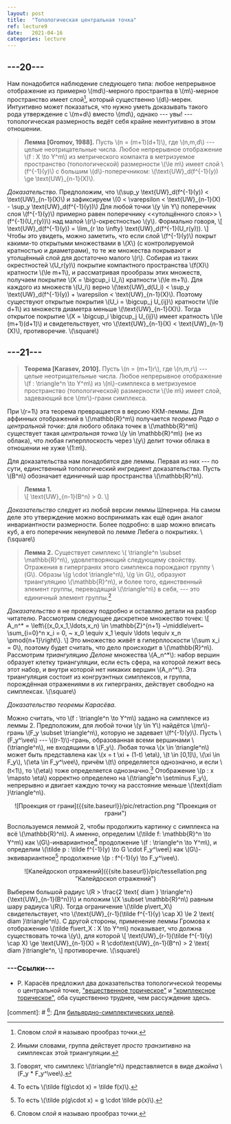 ```yaml
---
layout: post
title:  "Топологическая центральная точка"
ref: lecture9
date:   2021-04-16
categories: lecture
---
```


## ---20---

Нам понадобится наблюдение следующего типа: любое непрерывное отображение из примерно \\(md\\)-мерного пространтва в \\(m\\)-мерное пространство имеет слой[^1], который существенно \\(d\\)-мерен. Интуитивно может показаться, что нужно уметь доказывать такого рода утверждение с \\(m+d\\) вместо \\(md\\), однако --- увы! --- топологическая размерность ведёт себя крайне неинтуитивно в этом отношении.

> **Лемма [Gromov, 1988].** Пусть \\(n = (m+1)(d+1)\\), где \\(n,m,d\\) --- целые неотрицательные числа. Любое непрерывное отображение \\(f : X \to Y^m\\) из метрического компакта в метризуемое пространство (топологической) размерности \\(\le m\\) имеет слой \\(f^{-1}(y)\\) с большим \\(d\\)-поперечником: \\(\text{UW}\_d(f^{-1}(y)) \ge \text{UW}_{n-1}(X)\\).

_Доказательство._
Предположим, что \\(\sup_y \text{UW}\_d(f^{-1}(y)) < \text{UW}\_{n-1}(X)\\) и зафиксируем \\(0 < \varepsilon < \text{UW}\_{n-1}(X) - \sup_y \text{UW}\_d(f^{-1}(y))\\)
Для любой точки \\(y \in Y\\) поперечник слоя \\(f^{-1}(y)\\) примерно равен поперечнику <<утолщённого слоя>> \\(f^{-1}(U_r(y))\\) над малой \\(r\\)-окрестностью \\(y\\). Формально говоря, 
\\[
\text{UW}\_d(f^{-1}(y)) = \lim_{r \to \infty} \text{UW}\_d(f^{-1}(U_r(y))).
\\] 
Чтобы это увидеть, можно заметить, что если слой \\(f^{-1}(y)\\) покрыт какими-то открытыми множествами в \\(X\\) (с контролируемой кратностью и диаметрами), то те же множества покрывают и утолщённый слой для достаточно малого \\(r\\). Собирая из таких окрестностей \\(U_r(y)\\) покрытие компактного пространства \\(f(X)\\) кратности \\(\le m+1\\), и рассматривая прообразы этих множеств, получаем покрытие \\(X = \bigcup_i U_i\\) кратности \\(\le m+1\\). Для каждого из множеств \\(U_i\\) верно \\(\text{UW}\_d(U_i) < \sup_y \text{UW}\_d(f^{-1}(y)) + \varepsilon < \text{UW}\_{n-1}(X)\\). Поэтому существуют открытые покрытия \\(U_i = \bigcup_j U_{ij}\\) кратности \\(\le d+1\\) из множеств диаметра меньше \\(\text{UW}\_{n-1}(X)\\). Тогда открытое покрытие \\(X = \bigcup_i \bigcup_j U_{ij}\\) имеет кратность \\(\le (m+1)(d+1)\\) и свидетельствует, что \\(\text{UW}\_{n-1}(X) < \text{UW}\_{n-1}(X)\\), противоречие.
\\(\square\\)

## ---21---

> **Теорема [Karasev, 2010].** Пусть \\(n = (m+1)r\\), где \\(n,m,r\\) --- целые неотрицательные числа. Любое непрерывное отображение \\(f : \triangle^n \to Y^m\\) из \\(n\\)-симплекса в метризуемое пространство (топологической) размерности \\(\le m\\) имеет слой, задевающий все \\(mr\\)-грани симплекса.

При \\(r=1\\) эта теорема превращается в версию ККМ-леммы. Для аффинных отображений в \\(\mathbb{R}^m\\) получается _теорема Радо о центральной точке_: для любого облака точек в \\(\mathbb{R}^m\\) существует такая _центральная точка_ \\(y \in \mathbb{R}^m\\) (не из облака), что любая гиперплоскость через \\(y\\) делит точки облака в отношении не хуже \\(1:m\\).

Для доказательства нам понадобятся две леммы. Первая из них --- по сути, единственный топологический ингредиент доказательства. Пусть \\(B^n\\) обозначает единичный шар пространства \\(\mathbb{R}^n\\).

> **Лемма 1.**  
\\[
\text{UW}\_{n-1}(B^n) > 0.
\\]

_Доказательство_ следует из любой версии леммы Шпернера. На самом деле это утверждение можно воспринимать как ещё один аналог инвариантности размерности. Более подробно: в шар можно вписать куб, а его поперечник ненулевой по лемме Лебега о покрытиях. \\(\square\\)

> **Лемма 2.** Существует симплекс \\( \triangle^n \subset \mathbb{R}^n\\), удовлетворяющий следующему свойству. Отражения в гипергранях этого симплекса порождают группу \\(G\\). Образы \\(g \cdot \triangle^n\\), \\(g \in G\\), образуют триангуляцию \\(\mathbb{R}^n\\), и более того, единственный элемент группы, переводящий \\(\triangle^n\\) в себя, --- это единичный элемент группы.[^2]
 
_Доказательство_ я не провожу подробно и оставляю детали на разбор читателю. Рассмотрим следующее дискретное множество точек:
\\[
A_n^* = \left\\{(x_0,x_1,\ldots,x_n) \in \mathbb{Z}^{n+1} ~\middle\vert~ \sum_{i=0}^n x_i = 0, ~ x_0 \equiv x_1 \equiv \ldots \equiv x_n \pmod{n+1}\right\\}.
\\]
Это множество живёт в гиперплоскости \\(\sum x_i = 0\\), поэтому будет считать, что дело происходит в \\(\mathbb{R}^n\\). Рассмотрим _триангуляцию Делоне_ множества \\(A\_n^\*\\): набор вершин образует клетку триангуляции, если есть сфера, на которой лежит весь этот набор, и внутри которой нет никаких вершин \\(A\_n^\*\\). Эта триангуляция состоит из конгруэнтных симплексов, и группа, порождённая отражениями в их гипергранях, действует свободно на симплексах.
\\(\square\\)

_Доказательство теоремы Карасёва._

Можно считать, что \\(f : \triangle^n \to Y^m\\) задано на симплексе из леммы 2. Предположим, для любой точки \\(y \in Y\\) найдётся \\(mr\\)-грань \\(F_y \subset \triangle^n\\), которую не задевает \\(f^{-1}(y)\\). Пусть \\(F_y^\vee\\) --- \\((r-1)\\)-грань, образованная всеми вершинами \\(\triangle^n\\), не входящими в \\(F_y\\). Любая точка \\(x \in \triangle^n\\) может быть представлена как \\(x = t \xi + (1-t) \eta\\), \\(t \in [0,1]\\), \\(\xi \in F_y\\), \\(\eta \in F_y^\vee\\), причём \\(t\\) определяется однозначно, и если \\(t<1\\), то \\(\eta\\) тоже определяется однозначно.[^3] Отображение \\(p : x \mapsto \eta\\) корректно определено на \\(\triangle^n \setminus F_y\\), непрерывно и двигает каждую точку на расстояние меньше \\(\text{diam }\triangle^n\\).

<span style="display:block;text-align:center">
![Проекция от грани]({{site.baseurl}}/pic/retraction.png "Проекция от грани")
</span>

Воспользуемся леммой 2, чтобы продолжить картинку с симплекса на всё \\(\mathbb{R}^n\\). А именно, определим \\(\tilde f: \mathbb{R}^n \to Y^m\\) как \\(G\\)-инвариантное[^4] продолжение \\(f : \triangle^n \to Y^m\\), и определим \\(\tilde p : \tilde f^{-1}(y) \to G \cdot F_y^\vee\\) как \\(G\\)-эквивариантное[^5] продолжение \\(p : f^{-1}(y) \to F_y^\vee\\).

<span style="display:block;text-align:center">
![Калейдоскоп отражений]({{site.baseurl}}/pic/tessellation.png "Калейдоскоп отражений")
</span>

Выберем большой радиус \\(R > \frac{2 \text{ diam } \triangle^n}{\text{UW}\_{n-1}(B^n)}\\) и положим \\(X \subset \mathbb{R}^n\\) равным шару радиуса \\(R\\). Тогда ограничение \\(\tilde p\vert_X\\) свидетельствует, что \\(\text{UW}\_{r-1}(\tilde f^{-1}(y) \cap X) \le 2 \text{ diam }\triangle^n\\). С другой стороны, применение леммы Громова к отображению \\(\tilde f\vert_X : X \to Y^m\\) показывает, что должна существовать точка \\(y\\), для которой 
\\[
\text{UW}\_{r-1}(\tilde f^{-1}(y) \cap X) \ge \text{UW}\_{n-1}(X) = R \cdot\text{UW}\_{n-1}(B^n) > 2 \text{ diam }\triangle^n,
\\]
противоречие. 
\\(\square\\)

### ---Ссылки---
* Р. Карасёв предложил два доказательства топологической теоремы о центральной точке, ["вещественное торическое"](https://arxiv.org/abs/1011.1802) и ["комплексное торическое"](https://arxiv.org/abs/1307.3437), оба существенно труднее, чем рассуждение здесь.

[^1]: Словом _слой_ я называю прообраз точки.

[^2]: Иными словами, группа действует _просто транзитивно_ на симплексах этой триангуляции. 

[^3]: Говорят, что симплекс \\(\triangle^n\\) представляется в виде _джойна_ \\(F_y * F_y^\vee\\).

[^4]: То есть \\(\tilde f(g\cdot x) = \tilde f(x)\\).

[^5]: То есть \\(\tilde p(g\cdot x) = g \cdot \tilde p(x)\\).

[comment]: # [^1]: Для [бильярдно-симплектических целей](https://academic.oup.com/imrn/article/2020/7/1957/4976243).